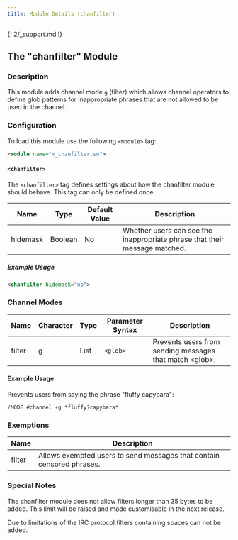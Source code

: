 ```yaml
---
title: Module Details (chanfilter)
---
```


{! 2/_support.md !}

## The "chanfilter" Module

### Description

This module adds channel mode `g` (filter) which allows channel operators to define glob patterns for inappropriate phrases that are not allowed to be used in the channel.

### Configuration

To load this module use the following `<module>` tag:

```xml
<module name="m_chanfilter.so">
```

#### `<chanfilter>`

The `<chanfilter>` tag defines settings about how the chanfilter module should behave. This tag can only be defined once.

Name     | Type    | Default Value | Description
-------- | ------- | ------------- | -----------
hidemask | Boolean | No            | Whether users can see the inappropriate phrase that their message matched.

##### Example Usage

```xml
<chanfilter hidemask="no">
```

### Channel Modes

Name   | Character | Type | Parameter Syntax | Description
------ | --------- | ---- | ---------------- | -----------
filter | g         | List | `<glob>`         | Prevents users from sending messages that match &lt;glob&gt;.

#### Example Usage

Prevents users from saying the phrase "fluffy capybara":

```plaintext
/MODE #channel +g *fluffy?capybara*
```

### Exemptions

Name   | Description
------ | -----------
filter | Allows exempted users to send messages that contain censored phrases.

### Special Notes

The chanfilter module does not allow filters longer than 35 bytes to be added. This limit will be raised and made customisable in the next release.

Due to limitations of the IRC protocol filters containing spaces can not be added.

